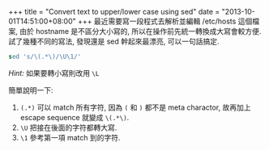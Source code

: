 +++
title = "Convert text to upper/lower case using sed"
date = "2013-10-01T14:51:00+08:00"
+++
最近需要寫一段程式去解析並編輯 /etc/hosts 這個檔案, 由於 hostname 是不區分大小寫的, 所以在操作前先統一轉換成大寫會較方便. 試了幾種不同的寫法, 發現還是 sed 幹起來最漂亮, 可以一句話搞定.
```sed
sed 's/\(.*\)/\U\1/'
```
*Hint:* 如果要轉小寫則改用 `\L`

簡單說明一下:
1. `(.*)` 可以 match 所有字符, 因為 `(` 和 `)` 都不是 meta charactor, 故再加上 escape sequence 就變成 `\(.*\)`.
2. `\U` 把接在後面的字符都轉大寫.
3. `\1` 參考第一項 match 到的字符.